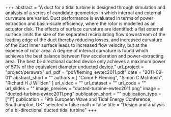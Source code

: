 +++
abstract = "A duct for a tidal turbine is designed through simulation and analysis of a series of candidate geometries in which internal and external curvature are varied. Duct performance is evaluated in terms of power extraction and basin-scale efficiency, where the rotor is modelled as an actuator disk. The effects of surface curvature are identified: a flat external surface limits the size of the separated recirculating flow downstream of the leading edge of the duct thereby reducing losses, and increased curvature of the duct inner surface leads to increased flow velocity, but at the expense of rotor area. A degree of internal curvature is found which achieves the best balance between flow acceleration and power-extracting area. The best bi-directional ducted device only achieves a maximum power of 57% of the equivalent diameter unducted device."
url_project = "project/perawat/"
url_pdf = "pdf/fleming_ewtec2011.pdf"
date = "2011-09-01"
abstract_short = ""
authors = [
  "Conor F Fleming",
  "Simon C McIntosh",
  "Richard H J Willden"
]
url_video = ""
url_dataset = ""
url_code = ""
url_slides = ""
image_preview = "ducted-turbine-ewtec2011.png"
image = "ducted-turbine-ewtec2011.png"
publication_short = ""
publication_type = ["1"]
publication = "9th European Wave and Tidal Energy Conference, Southampton, UK"
selected = false
math = false
title = "Design and analysis of a bi-directional ducted tidal turbine"
+++

